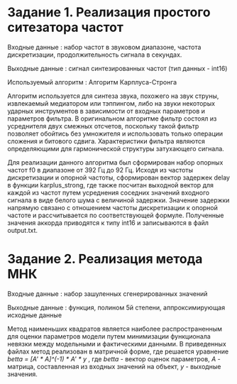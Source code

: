 # Задание 1. Реализация простого ситезатора частот

Входные данные :   набор частот в звуковом диапазоне, частота дискретизации, продолжительность сигнала в секундах.

Выходные данные :  сигнал синтезированных частот (тип данных - int16)

Используемый алгоритм : Алгоритм Карплуса-Стронга

Алгоритм используется для синтеза звука, похожего на звук струны, извлекаемый медиатором или тэппингом, либо на звуки некоторых ударных инструментов в зависимости от входных параметров и параметров фильтра. В оригинальном алгоритме фильтр состоял из усреднителя двух смежных отсчетов, поскольку такой фильтр позволяет обойтись без умножителя и использовать только операции сложения и битового сдвига. Характеристики фильтра являются определяющими для гармонической структуры затухающего сигнала.

Для реализации данного алгоритма был сформирован набор опорных частот f0 в диапазоне от 392 Гц до 92 Гц. Исходя из частоты дискретизации и опорной частоты, сформирован вектор задержек delay в функции karplus_strong, где также посчитан выходной вектор для каждой из частот путем усреднения соседних значений входного сигнала в виде белого шума с величиной задержки. Значение задержки напрямую связано с отношением частоты дискретизации к опорной частоте и рассчитывается по соответствующей формуле. Полученные значения аккорда приводятся к типу int16 и записываются в файл output.txt.          

# Задание 2. Реализация метода МНК

Входные данные :   набор зашуленных сгенерированных значений

Выходные данные :  функция, полином 5й степени, аппроксимирующая исходные данные

Метод наименьших квадратов является наиболее распространенным  для оценки параметров модели  путем минимизации функционала невязки между модельными и фактическими данными. В приведенных файлах метод реализован в матричной форме, где решается уравнение *betta = [A' * A]^(-1) * A' * y* , где *betta* - вектор оценок параметров, *А* - матрица, составленная из входных значений на объект, *y* - выходные значения.
